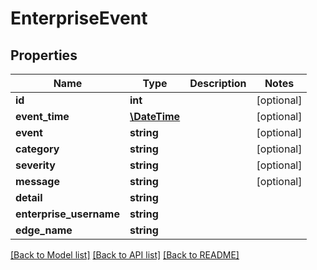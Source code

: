 # EnterpriseEvent

## Properties
Name | Type | Description | Notes
------------ | ------------- | ------------- | -------------
**id** | **int** |  | [optional] 
**event_time** | [**\DateTime**](\DateTime.md) |  | [optional] 
**event** | **string** |  | [optional] 
**category** | **string** |  | [optional] 
**severity** | **string** |  | [optional] 
**message** | **string** |  | [optional] 
**detail** | **string** |  | 
**enterprise_username** | **string** |  | 
**edge_name** | **string** |  | 

[[Back to Model list]](../README.md#documentation-for-models) [[Back to API list]](../README.md#documentation-for-api-endpoints) [[Back to README]](../README.md)


